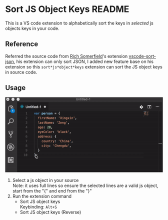 # Sort JS Object Keys README

This is a VS code extension to alphabetically sort the keys in _selected_ js objects keys in your code.

## Reference

Referred the source code from [Rich Somerfield](https://github.com/richie5um)'s extension
[vscode-sort-json](https://github.com/richie5um/vscode-sort-json), his extension can only sort JSON, I added new feature base on his extension so this `sort*js*object*keys` extension can sort the JS object keys in source code.

## Usage

![Usage animation](images/usage.gif)

1. Select a js object in your source  
  Note: it uses full lines so ensure the selected lines are a valid js object, start from the "{" and end from the "}"
1. Run the extension command  
    * Sort JS object keys  
    Keybinding: `Alt+S`
    * Sort JS object keys (Reverse)
